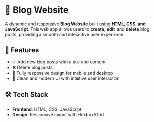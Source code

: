# 📝 Blog Website

A dynamic and responsive **Blog Website** built using **HTML, CSS, and JavaScript**. This web app allows users to **create**, **edit**, and **delete** blog posts, providing a smooth and interactive user experience.

## 🚀 Features

- ✅ Add new blog posts with a title and content
- ❌ Delete blog posts
- 📱 Fully responsive design for mobile and desktop
- 🎨 Clean and modern UI with intuitive user interaction

## 🛠️ Tech Stack

- **Frontend**: HTML, CSS, JavaScript
- **Design**: Responsive layout with Flexbox/Grid
